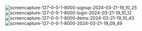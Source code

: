 ![screencapture-127-0-0-1-8000-signup-2024-03-21-19_10_25](https://github.com/samriddaxdev/puddle_market_place_django/assets/84239594/6ab2a69b-ee67-4be1-9a42-13b9cff00f44)
![screencapture-127-0-0-1-8000-login-2024-03-21-19_10_12](https://github.com/samriddaxdev/puddle_market_place_django/assets/84239594/50fd46b1-c557-4b87-a80a-8118c55bb56e)
![screencapture-127-0-0-1-8000-items-2024-03-21-19_10_43](https://github.com/samriddaxdev/puddle_market_place_django/assets/84239594/df6f258b-4590-489c-abb4-74be29d8ccc1)
![screencapture-127-0-0-1-8000-2024-03-21-19_09_49](https://github.com/samriddaxdev/puddle_market_place_django/assets/84239594/10f49d76-bac7-4939-9c1c-9eff95a5bdde)
